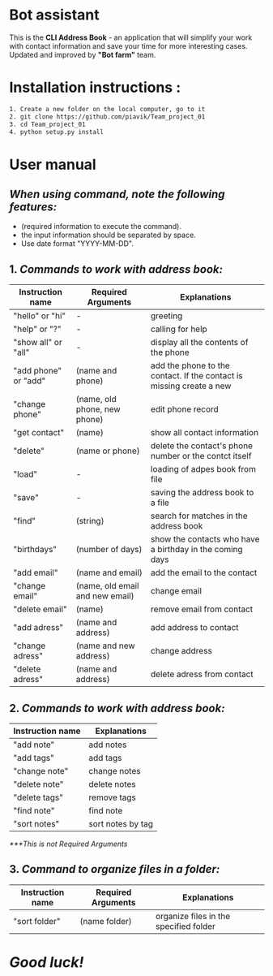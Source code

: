 # __Bot assistant__
This is the __CLI Address Book__ - an application that will simplify your work with contact information and save your time for more interesting cases. Updated and improved by __"Bot farm"__ team.

# __Installation instructions__ :
```sh
1. Create a new folder on the local computer, go to it
2. git clone https://github.com/piavik/Team_project_01
3. cd Team_project_01
4. python setup.py install
```

# __User manual__
## _When using command, note the following features:_
- (required information to execute the command).
- the input information should be separated by space.
- Use date format "YYYY-MM-DD".

## 1. _Commands to work with address book:_
| Instruction name | Required Arguments | Explanations |
| ------ | ------ | ------ |
| "hello" or "hi"  | - | greeting |
| "help" or "?" | - | calling for help |
| "show all" or "all" | - | display all the contents of the phone |
| "add phone" or "add"| (name and phone) | add the phone to the contact. If the contact is missing create a new|
| "change phone" | (name, old phone, new phone) | edit phone record |
| "get contact" | (name) | show all contact information |
| "delete" | (name or phone) | delete the contact's phone number or the contct itself |
| "load" | - |loading of adpes book from file |
| "save" | - | saving the address book to a file |
| "find" | (string) | search for matches in the address book |
| "birthdays" | (number of days) | show the contacts who have a birthday in the coming days |
| "add email" | (name and email) | add the email to the contact|
| "change email" | (name, old email and new email) | change email |
| "delete email" | (name) |  remove email from contact |
| "add adress" | (name and address) | add address to contact |
| "change adress" | (name and new address)| change address|
| "delete adress" | (name and address) | delete adress from contact|

## 2. _Commands to work with address book:_
| Instruction name | Explanations |
| ------ | ------ |
| "add note" | add notes|
| "add tags" | add tags |
| "change note" | change notes|
| "delete note" | delete notes|
| "delete tags" | remove tags |        
| "find note" |  find note |
| "sort notes" | sort notes by tag |
_***This is not Required Arguments_

## 3. _Command to organize files in a folder:_
| Instruction name | Required Arguments | Explanations |
| ------ | ------ | ------ |
| "sort folder" | (name folder) | organize files in the specified folder |
# _Good luck!_